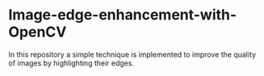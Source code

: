 # Image-edge-enhancement-with-OpenCV
In this repository a simple technique is implemented to improve the quality of images by highlighting their edges.
